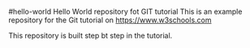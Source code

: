 #hello-world
Hello World repository fot GIT tutorial
This is an example repository for the Git tutorial on https://www.w3schools.com

This repository is built step bt step in the tutorial.